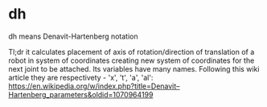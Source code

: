 # dh
dh means Denavit-Hartenberg notation

Tl;dr it calculates placement of axis of rotation/direction of translation of a robot in system of coordinates creating new system of coordinates for the next joint to be attached.
Its variables have many names. Following this wiki article they are respectivety - 'x', 't', 'a', 'al':
https://en.wikipedia.org/w/index.php?title=Denavit–Hartenberg_parameters&oldid=1070964199
